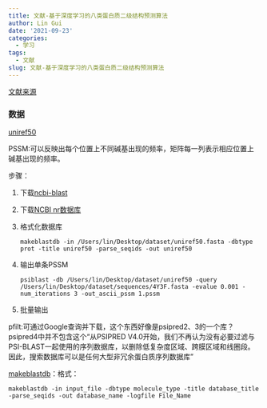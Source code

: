 ```yaml
---
title: 文献-基于深度学习的八类蛋白质二级结构预测算法
author: Lin Gui
date: '2021-09-23'
categories:
  - 学习
tags:
  - 文献
slug: 文献-基于深度学习的八类蛋白质二级结构预测算法
---
```

[文献来源](http://www.hzlib.net:7080/rwt/CNKI/https/NNYHGLUDN3WXTLUPMW4A/kcms/detail/detail.aspx?dbcode=CJFD&dbname=CJFDLAST2017&filename=JSJY201705054&uniplatform=NZKPT&v=E%25mmd2BFQSieGrOE8HzaH7AzUb0wjW5I5%25mmd2BBaY8VLBOrcngd15PP%25mmd2F%25mmd2Fe%25mmd2Fk4R7dvbX3KPssF)

### 数据

[uniref50](https://www.uniprot.org/downloads)

PSSM:可以反映出每个位置上不同碱基出现的频率，矩阵每一列表示相应位置上碱基出现的频率。

步骤：

1.  下载[ncbi-blast](https://ftp.ncbi.nlm.nih.gov/blast/executables/blast+/LATEST/)

2.  下载[NCBI nr数据库](ftp://ftp.ncbi.nlm.nih.gov/blast/db/)

3.  格式化数据库

    ```
    makeblastdb -in /Users/lin/Desktop/dataset/uniref50.fasta -dbtype prot -title uniref50 -parse_seqids -out uniref50
    ```

4.  输出单条PSSM

    ```
    psiblast -db /Users/lin/Desktop/dataset/uniref50 -query /Users/lin/Desktop/dataset/sequences/4Y3F.fasta -evalue 0.001 -num_iterations 3 -out_ascii_pssm 1.pssm
    ```

5.  批量输出

pfilt:可通过Google查询并下载，这个东西好像是psipred2、3的一个库？psipred4中并不包含这个“从PSIPRED V4.0开始，我们不再认为没有必要过滤与PSI-BLAST一起使用的序列数据库，以删除低复杂度区域、跨膜区域和线圈段。因此，搜索数据库可以是任何大型非冗余蛋白质序列数据库”

[makeblastdb](https://blog.csdn.net/likelet/article/details/7567426)：格式：

```
makeblastdb -in input_file -dbtype molecule_type -title database_title -parse_seqids -out database_name -logfile File_Name
```

